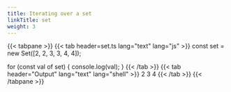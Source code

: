 ```yaml
---
title: Iterating over a set
linkTitle: set
weight: 3
---
```


<!-- markdownlint-disable -->
{{< tabpane >}}
  {{< tab header=set.ts lang="text" lang="js" >}}
const set = new Set([2, 2, 3, 3, 4, 4]);

for (const val of set) {
  console.log(val);
}
  {{< /tab >}}
  {{< tab header="Output" lang="text" lang="shell" >}}
2
3
4
  {{< /tab >}}
{{< /tabpane >}}
<!-- markdownlint-restore -->
